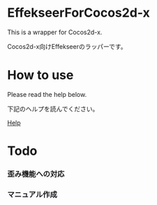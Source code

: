 ﻿EffekseerForCocos2d-x
=========

This is a wrapper for Cocos2d-x.

Cocos2d-x向けEffekseerのラッパーです。

How to use
=========

Please read the help below.

下記のヘルプを読んでください。

[Help](https://effekseer.github.io/EffekseerForCocos2d-x/)

Todo
=========

### 歪み機能への対応

### マニュアル作成